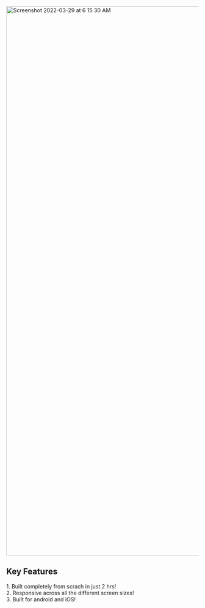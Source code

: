 


<img width="1440" alt="Screenshot 2022-03-29 at 6 15 30 AM" src="https://user-images.githubusercontent.com/79181631/160508149-a91057f3-357b-4e96-a813-9bacd53d0954.png">


<h2>Key Features</h2>
  1. Built completely from scrach in just 2 hrs!</br>
  2. Responsive across all the different screen sizes!</br>
  3. Built for android and iOS!</br>
  
  
